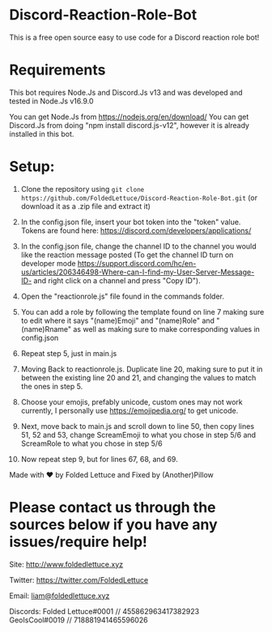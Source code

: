 # Discord-Reaction-Role-Bot
This is a free open source easy to use code for a Discord reaction role bot!


# Requirements

This bot requires Node.Js and Discord.Js v13 and was developed and tested in Node.Js v16.9.0

You can get Node.Js from https://nodejs.org/en/download/
You can get Discord.Js from doing "npm install discord.js-v12", however it is already installed in this bot.


# Setup:

1. Clone the repository using `git clone https://github.com/FoldedLettuce/Discord-Reaction-Role-Bot.git` (or download it as a .zip file and extract it)

2. In the config.json file, insert your bot token into the "token" value. Tokens are found here: https://discord.com/developers/applications/

3. In the config.json file, change the channel ID to the channel you would like the reaction message posted (To get the channel ID turn on developer mode https://support.discord.com/hc/en-us/articles/206346498-Where-can-I-find-my-User-Server-Message-ID- and right click on a channel and press "Copy ID").

4. Open the "reactionrole.js" file found in the commands folder.

5. You can add a role by following the template found on line 7 making sure to edit where it says "(name)Emoji" and "(name)Role" and "(name)Rname" as well as making sure to make corresponding values in config.json

6. Repeat step 5, just in main.js

7. Moving Back to reactionrole.js. Duplicate line 20, making sure to put it in between the existing line 20 and 21, and changing the values to match the ones in step 5.

8. Choose your emojis, prefably unicode, custom ones may not work currently, I personally use https://emojipedia.org/ to get unicode.

9. Next, move back to main.js and scroll down to line 50, then copy lines 51, 52 and 53, change ScreamEmoji to what you chose in step 5/6 and ScreamRole to what you chose in step 5/6

10. Now repeat step 9, but for lines 67, 68, and 69.

Made with ❤️ by Folded Lettuce and Fixed by (Another)Pillow

# Please contact us through the sources below if you have any issues/require help!

Site: http://www.foldedlettuce.xyz

Twitter: https://twitter.com/FoldedLettuce

Email: liam@foldedlettuce.xyz

Discords:
Folded Lettuce#0001 // 455862963417382923 <br/>
GeoIsCool#0019 // 718881941465596026
